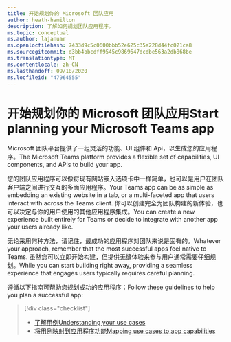 ```yaml
---
title: 开始规划你的 Microsoft 团队应用
author: heath-hamilton
description: 了解如何规划团队应用程序。
ms.topic: conceptual
ms.author: lajanuar
ms.openlocfilehash: 7433d9c5c0600bbb52e625c35a228d44fc021ca8
ms.sourcegitcommit: d3bb4bbcdff9545c9869647dcdbe563a2db868be
ms.translationtype: MT
ms.contentlocale: zh-CN
ms.lasthandoff: 09/18/2020
ms.locfileid: "47964555"
---
```

# <a name="start-planning-your-microsoft-teams-app"></a><span data-ttu-id="08198-103">开始规划你的 Microsoft 团队应用</span><span class="sxs-lookup"><span data-stu-id="08198-103">Start planning your Microsoft Teams app</span></span>

<span data-ttu-id="08198-104">Microsoft 团队平台提供了一组灵活的功能、UI 组件和 Api，以生成您的应用程序。</span><span class="sxs-lookup"><span data-stu-id="08198-104">The Microsoft Teams platform provides a flexible set of capabilities, UI components, and APIs to build your app.</span></span>

<span data-ttu-id="08198-105">您的团队应用程序可以像将现有网站嵌入选项卡中一样简单，也可以是用户在团队客户端之间进行交互的多面应用程序。</span><span class="sxs-lookup"><span data-stu-id="08198-105">Your Teams app can be as simple as embedding an existing website in a tab, or a multi-faceted app that users interact with across the Teams client.</span></span> <span data-ttu-id="08198-106">你可以创建完全为团队构建的新体验，也可以决定与你的用户使用的其他应用程序集成。</span><span class="sxs-lookup"><span data-stu-id="08198-106">You can create a new experience built entirely for Teams or decide to integrate with another app your users already like.</span></span>

<span data-ttu-id="08198-107">无论采用何种方法，请记住，最成功的应用程序对团队来说是固有的。</span><span class="sxs-lookup"><span data-stu-id="08198-107">Whatever your approach, remember that the most successful apps feel native to Teams.</span></span> <span data-ttu-id="08198-108">虽然您可以立即开始构建，但提供无缝体验来参与用户通常需要仔细规划。</span><span class="sxs-lookup"><span data-stu-id="08198-108">While you can start building right away, providing a seamless experience that engages users typically requires careful planning.</span></span>

<span data-ttu-id="08198-109">遵循以下指南可帮助您规划成功的应用程序：</span><span class="sxs-lookup"><span data-stu-id="08198-109">Follow these guidelines to help you plan a successful app:</span></span>

> [!div class="checklist"]
>
> * [<span data-ttu-id="08198-110">了解用例</span><span class="sxs-lookup"><span data-stu-id="08198-110">Understanding your use cases</span></span>](../../concepts/design/understand-use-cases.md)
> * [<span data-ttu-id="08198-111">将用例映射到应用程序功能</span><span class="sxs-lookup"><span data-stu-id="08198-111">Mapping use cases to app capabilities</span></span>](../../concepts/design/map-use-cases.md)

